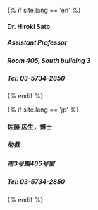 {% if site.lang == 'en' %}
#### Dr. Hiroki Sato

##### Assistant Professor 
##### Room 405, South building 3
##### Tel: 03-5734-2850


{% endif %}

{% if site.lang == 'jp' %}
#### 佐藤 広生，博士

##### 助教
##### 南3号館405号室
##### Tel: 03-5734-2850

{% endif %}
